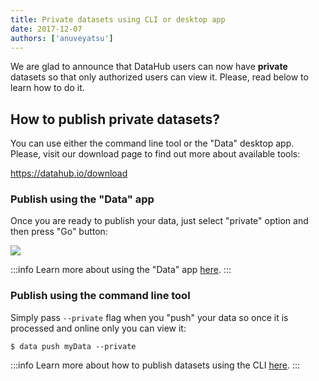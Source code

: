 ```yaml
---
title: Private datasets using CLI or desktop app
date: 2017-12-07
authors: ['anuveyatsu']
---
```


We are glad to announce that DataHub users can now have **private** datasets so that only authorized users can view it. Please, read below to learn how to do it.

## How to publish private datasets?

You can use either the command line tool or the "Data" desktop app. Please, visit our download page to find out more about available tools:

https://datahub.io/download

### Publish using the "Data" app

Once you are ready to publish your data, just select "private" option and then press "Go" button:

![](/static/img/docs/push-private.png)

:::info
Learn more about using the "Data" app [here](http://datahub.io/blog/data-desktop-app-alpha-release).
:::

### Publish using the command line tool

Simply pass `--private` flag when you "push" your data so once it is processed and online only you can view it:

```
$ data push myData --private
```

:::info
Learn more about how to publish datasets using the CLI [here](http://datahub.io/docs/getting-started/pushing-data).
:::
